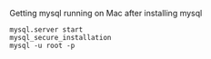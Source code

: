 Getting mysql running on Mac after installing mysql
```
mysql.server start
mysql_secure_installation
mysql -u root -p
```